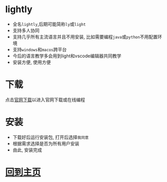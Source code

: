 # lightly
- 全名`lightly`,后期可能简称`ly`或`light`
- 支持多人协同
- 支持几乎所有主流语言并且不用安装, 比如需要编程`java`或`python`不用配置环境
- 支持`windows`和`macos`跨平台
- 今后的语言教学多会用到light和vscode编辑器共同教学
- 安装方便, 使用方便
# 下载
点击[官网下载](https://lightly.teamcode.com/)以进入官网下载或在线编程
# 安装
- 下载好后运行安装包, 打开后选择`我同意`
- 根据需求选择是否为所有用户安装
- 由此, 安装完成
# [回到主页](index.md)
